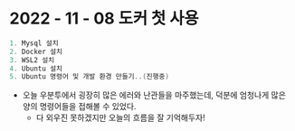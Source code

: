 # 2022 - 11 - 08 도커 첫 사용

```java
1. Mysql 설치
2. Docker 설치
3. WSL2 설치
4. Ubuntu 설치
5. Ubuntu 명령어 및 개발 환경 만들기..(진행중)
```

- 오늘 우분투에서 굉장히 많은 에러와 난관들을 마주했는데, 덕분에 엄청나게 많은 양의 명령어들을 접해볼 수 있었다.
  - 다 외우진 못하겠지만 오늘의 흐름을 잘 기억해두자!

